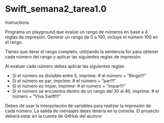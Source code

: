 # Swift_semana2_tarea1.0


Instructions 

Programa un playground que evalúe un rango de números en base a 4 reglas de impresión.
Generar un rango de 0 a 100, incluye el número 100 en el rango.

Tienes que iterar el rango completo, utilizando la sentencia for para obtener cada número del rango y aplicar las siguientes reglas de impresión.

Al evaluar cada número debes aplicar las siguientes reglas:
- Si el número es divisible entre 5, imprime: # el número  + “Bingo!!!” 
- Si el número es par, imprime: # el número + “par!!!”
- Si el número es impar, imprime: # el número + “impar!!!”
- Si el número se encuentra dentro de un rango del 30 al 40, imprime: # el número +  “Viva Swift!!!”

Debes de usar la interpolación de variables para realizar la impresión de cada número.
La salida de mensajes dejes tenerla en la consola.
El proyecto deberá estar en la cuenta de GitHub del alumno
